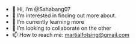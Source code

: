 - 👋 Hi, I’m @Sahabang07
- 👀 I’m interested in finding out more about.
- 🌱 I’m currently learning more 
- 💞️ I’m looking to collaborate on the other 
- 📫 How to reach me: martialfotsing@gmail.com

<!---
Sahabang07/Sahabang07 is a ✨ special ✨ repository because its `README.md` (this file) appears on your GitHub profile.
You can click the Preview link to take a look at your changes.
--->

